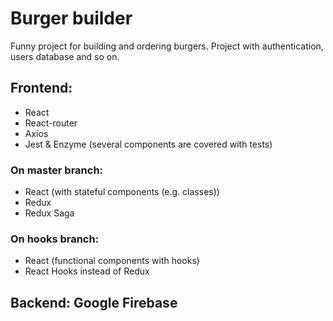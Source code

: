 # Burger builder
Funny project for building and ordering burgers. Project with authentication, users database and so on.

## Frontend:<br>
- React
- React-router
- Axios
- Jest & Enzyme (several components are covered with tests)

### On master branch:
  - React (with stateful components (e.g. classes))
  - Redux
  - Redux Saga
### On hooks branch:<br>
  - React (functional components with hooks)
  - React Hooks instead of Redux

## Backend: Google Firebase
